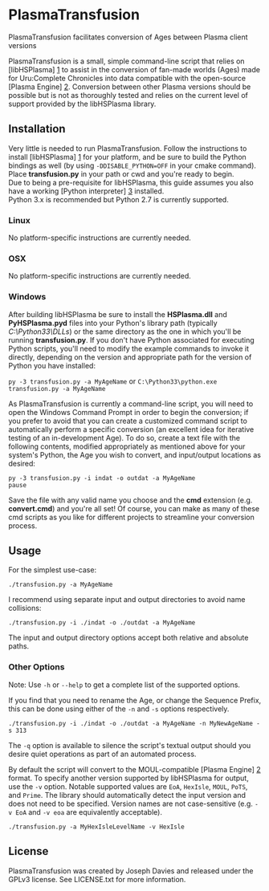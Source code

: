 PlasmaTransfusion
=================

PlasmaTransfusion facilitates conversion of Ages between Plasma client versions

PlasmaTransfusion is a small, simple command-line script that relies on 
[libHSPlasma] [1] to assist in the conversion of fan-made worlds (Ages) made 
for Uru:Complete Chronicles into data compatible with the open-source 
[Plasma Engine] [2]. Conversion between other Plasma versions should be 
possible but is not as thoroughly tested and relies on the current level of
support provided by the libHSPlasma library.



## Installation

Very little is needed to run PlasmaTransfusion.  Follow the instructions to 
install [libHSPlasma] [1] for your platform, and be sure to build the Python 
bindings as well (by using `-DDISABLE_PYTHON=OFF` in your cmake command).  
Place **transfusion.py** in your path or cwd and you're ready to begin.  
Due to being a pre-requisite for libHSPlasma, this guide assumes you also 
have a working [Python interpreter] [3] installed.  
Python 3.x is recommended but Python 2.7 is currently supported.

### Linux

No platform-specific instructions are currently needed.

### OSX

No platform-specific instructions are currently needed.

### Windows

After building libHSPlasma be sure to install the **HSPlasma.dll** and 
**PyHSPlasma.pyd** files into your Python's library path
(typically *C:\Python33\DLLs*) or the same directory as the one in which 
you'll be running **transfusion.py**.  If you don't have Python associated 
for executing Python scripts, you'll need to modify the example commands to 
invoke it directly, depending on the version and appropriate path for the 
version of Python you have installed: 

`py -3 transfusion.py -a MyAgeName` or 
`C:\Python33\python.exe transfusion.py -a MyAgeName`

As PlasmaTransfusion is currently a command-line script, you will need to
open the Windows Command Prompt in order to begin the conversion; if you
prefer to avoid that you can create a customized command script to 
automatically perform a specific conversion (an excellent idea for iterative 
testing of an in-development Age).  To do so, create a text file with the 
following contents, modified appropriately as mentioned above for your 
system's Python, the Age you wish to convert, and input/output locations as 
desired:

    py -3 transfusion.py -i indat -o outdat -a MyAgeName
    pause

Save the file with any valid name you choose and the **cmd** extension 
(e.g. **convert.cmd**) and you're all set!  Of course, you can make as many of 
these cmd scripts as you like for different projects to streamline your 
conversion process.



## Usage

For the simplest use-case:

`./transfusion.py -a MyAgeName`

I recommend using separate input and output directories to avoid name 
collisions:

`./transfusion.py -i ./indat -o ./outdat -a MyAgeName`

The input and output directory options accept both relative and absolute paths.

### Other Options

Note: Use `-h` or `--help` to get a complete list of the supported options.

If you find that you need to rename the Age, or change the Sequence Prefix, 
this can be done using either of the `-n` and `-s` options respectively.

`./transfusion.py -i ./indat -o ./outdat -a MyAgeName -n MyNewAgeName -s 313`

The `-q` option is available to silence the script's textual output should you 
desire quiet operations as part of an automated process.

By default the script will convert to the MOUL-compatible [Plasma Engine] [2] 
format.  To specify another version supported by libHSPlasma for output, use 
the `-v` option.  Notable supported values are `EoA`, `HexIsle`, `MOUL`, 
`PoTS`, and `Prime`.  The library should automatically detect the input 
version and does not need to be specified.  Version names are not 
case-sensitive (e.g. `-v EoA` and `-v eoa` are equivalently acceptable).

`./transfusion.py -a MyHexIsleLevelName -v HexIsle`



## License

PlasmaTransfusion was created by Joseph Davies and released under the
GPLv3 license.  See LICENSE.txt for more information.




[1]: https://github.com/H-uru/libhsplasma
[2]: https://github.com/H-uru/Plasma
[3]: http://www.python.org/
